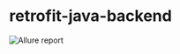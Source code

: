 # retrofit-java-backend
![Allure report](https://github.com/VitalyVZH/retrofit-java-backend/src/main/resources/API.png)
